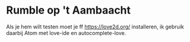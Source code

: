 # Rumble op 't Aambaacht

Als je hem wilt testen moet je ff https://love2d.org/ installeren, ik gebruik daarbij Atom met love-ide en autocomplete-love.
